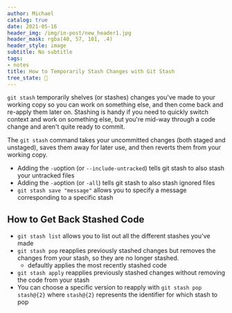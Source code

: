 ```yaml
---
author: Michael
catalog: true
date: 2021-05-16
header_img: /img/in-post/new_header1.jpg
header_mask: rgba(40, 57, 101, .4)
header_style: image
subtitle: No subtitle
tags:
- notes
title: How to Temporarily Stash Changes with Git Stash
tree_state: 🌱
---
```


`git stash` temporarily shelves (or stashes) changes you've made to your working copy so you can work on something else, and then come back and re-apply them later on. Stashing is handy if you need to quickly switch context and work on something else, but you're mid-way through a code change and aren't quite ready to commit.

The `git stash` command takes your uncommitted changes (both staged and unstaged), saves them away for later use, and then reverts them from your working copy. 
- Adding the `-u`option (or `--include-untracked`) tells git stash to also stash your untracked files
- Adding the `-a`option (or `-all`) tells git stash to also stash ignored files
- `git stash save "message"` allows you to specify a message corresponding to a specific stash

## How to Get Back Stashed Code
- `git stash list` allows you to list out all the different stashes you've made
- `git stash pop` reapplies previously stashed changes but removes the changes from your stash, so they are no longer stashed.
	- defaultly applies the most recently stashed code
- `git stash apply` reapplies previously stashed changes without removing the code from your stash
- You can choose a specific version to reapply with `git stash pop stash@{2}` where `stash@{2}` represents the identifier for which stash to pop